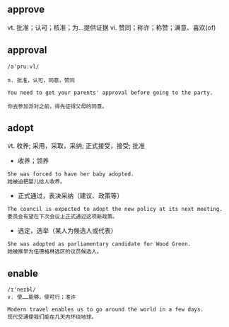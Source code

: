 ## approve
vt. 批准；认可；核准；为…提供证据
vi. 赞同；称许；称赞；满意、喜欢(of)

## approval
```
/ə'pruːvl/

n. 批准，认可，同意，赞同

You need to get your parents' approval before going to the party.

你去参加派对之前，得先征得父母的同意。
```

## adopt
vt. 收养; 采用，采取，采纳; 正式接受，接受; 批准
- 收养；领养
```
She was forced to have her baby adopted.
她被迫把婴儿给人收养。
```
- 正式通过，表决采纳（建议、政策等）
```
The council is expected to adopt the new policy at its next meeting.
委员会有望在下次会议上正式通过这项新政策。
```
- 选定，选举（某人为候选人或代表）
```
She was adopted as parliamentary candidate for Wood Green.
她被推举为伍德格林选区的议员候选人。
```

## enable
```
/ɪ'neɪbl/
v. 使……能够，使可行；准许

Modern travel enables us to go around the world in a few days.
现代交通使我们能在几天内环绕地球。
```
